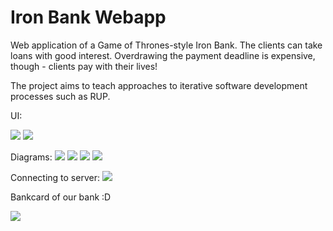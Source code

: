# Iron Bank Webapp

Web application of a Game of Thrones-style Iron Bank. The clients can take loans with good interest. Overdrawing the payment deadline is expensive, though - clients pay with their lives!

The project aims to teach approaches to iterative software development processes such as RUP.

UI:


![](https://github.com/Kaluzhskaia/iron-bank-webapp/new/master/website.jpg)
![](https://github.com/Kaluzhskaia/iron-bank-webapp/new/master/loanform.jpg)


Diagrams:
![](https://github.com/Kaluzhskaia/iron-bank-webapp/new/master/shema1.jpg)
![](https://github.com/Kaluzhskaia/iron-bank-webapp/new/master/shema2.jpg)
![](https://github.com/Kaluzhskaia/iron-bank-webapp/new/master/shema3.jpg)
![](https://github.com/Kaluzhskaia/iron-bank-webapp/new/master/shema4.jpg)


Connecting to server:
![](https://github.com/Kaluzhskaia/iron-bank-webapp/new/master/server.jpg)


Bankcard of our bank :D

![](https://github.com/Kaluzhskaia/iron-bank-webapp/new/master/bankcard.jpg)
